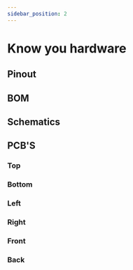 ```yaml
---
sidebar_position: 2
---
```


# Know you hardware

## Pinout

## BOM

## Schematics

## PCB'S

### Top
### Bottom
### Left
### Right
### Front
### Back

